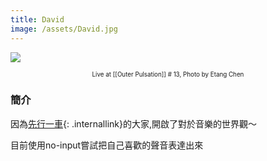 ```yaml
---
title: David
image: /assets/David.jpg
---
```


![]({{page.image}})
<p align="center" style="font-size: 0.7em"> Live at [[Outer Pulsation]] # 13, Photo by Etang Chen</p>


### 簡介
因為[先行一車](/_notes/Senko%20Issha.md){: .internallink}的大家,開啟了對於音樂的世界觀～

目前使用no-input嘗試把自己喜歡的聲音表達出來

